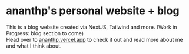 # ananthp's personal website + blog

This is a blog website created via NextJS, Tailwind and more. (Work in Progress: blog section to come)  
Head over to [ananthp.vercel.app](https://ananthp.vercel.app) to check it out and read more about me and what I think about.
